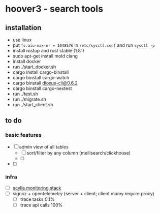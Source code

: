 # hoover3 - search tools

## installation

- use linux
- put `fs.aio-max-nr = 1048576` in `/etc/sysctl.conf` and run `sysctl -p`
- install rustup and rust stable (1.81)
- sudo apt-get install mold clang
- install docker
- run ./start_docker.sh
- cargo install cargo-binstall
- cargo binstall cargo-watch
- cargo binstall dioxus-cli@0.6.2
- cargo binstall cargo-nextest
- run ./test.sh
- run ./migrate.sh
- run ./start_client.sh




## to do


### basic features
- [ ] admin view of all tables
    - [ ] sort/filter by any column (meilisearch/clickhouse)
    - [ ]
- [ ]


### infra
- [ ] [scylla monitoring stack](https://github.com/scylladb/scylla-monitoring.git)
- [ ] signoz + opentelemetry (server + client; client mamy require proxy)
    - [ ] trace tasks 0.1%
    - [ ] trace api calls 100%